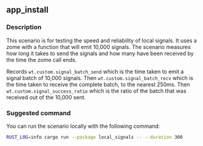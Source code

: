 ## app_install

### Description

This scenario is for testing the speed and reliability of local signals. It uses a zome with a function that will emit
10,000 signals. The scenario measures how long it takes to send the signals and how many have been received by the time
the zome call ends.

Records `wt.custom.signal_batch_send` which is the time taken to emit a signal batch of 10,000 signals. Then `wt.custom.signal_batch_recv`
which is the time taken to receive the complete batch, to the nearest 250ms. Then `wt.custom.signal_success_ratio` which is the ratio
of the batch that was received out of the 10,000 sent.

### Suggested command

You can run the scenario locally with the following command:

```bash
RUST_LOG=info cargo run --package local_signals -- --duration 300
```
